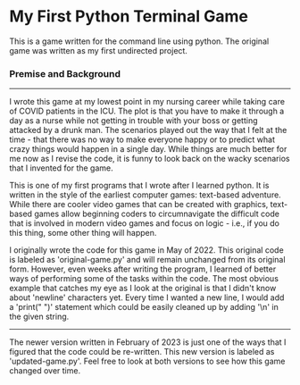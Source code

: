 # My First Python Terminal Game

This is a game written for the command line using python. The original game was written as my first undirected project.

### Premise and Background
---

I wrote this game at my lowest point in my nursing career while taking care of COVID patients in the ICU. The plot is that you have to make it through a day as a nurse while not getting in trouble with your boss or getting attacked by a drunk man. The scenarios played out the way that I felt at the time - that there was no way to make everyone happy or to predict what crazy things would happen in a single day. While things are much better for me now as I revise the code, it is funny to look back on the wacky scenarios that I invented for the game.

This is one of my first programs that I wrote after I learned python. It is written in the style of the earliest computer games: text-based adventure. While there are cooler video games that can be created with graphics, text-based games allow beginning coders to circumnavigate the difficult code that is involved in modern video games and focus on logic - i.e., if you do this thing, some other thing will happen.

I originally wrote the code for this game in May of 2022. This original code is labeled as 'original-game.py' and will remain unchanged from its original form. However, even weeks after writing the program, I learned of better ways of performing some of the tasks within the code. The most obvious example that catches my eye as I look at the original is that I didn't know about 'newline' characters yet. Every time I wanted a new line, I would add a 'print(" ")' statement which could be easily cleaned up by adding '\n' in the given string.

---

The newer version written in February of 2023 is just one of the ways that I figured that the code could be re-written. This new version is labeled as 'updated-game.py'. Feel free to look at both versions to see how this game changed over time.
